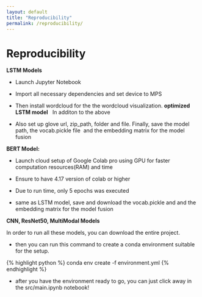 ```yaml
---
layout: default
title: "Reproducibility"
permalink: /reproducibility/
---
```


# Reproducibility

__LSTM Models__  

- Launch Jupyter Notebook  

- Import all necessary dependencies and set device to MPS   

- Then install wordcloud for the the wordcloud visualization. 
__optimized LSTM model__  
In additon to the above
- Also set up glove url, zip_path, folder and file. Finally, save the model path, the vocab.pickle file  and the embedding matrix for the model fusion 

__BERT Model:__  
- Launch cloud setup of Google Colab pro using GPU for faster computation resources(RAM) and time 

- Ensure to have 4.17 version of colab or higher  

- Due to run time, only 5 epochs was executed  

- same as LSTM model, save and download the vocab.pickle and and the embedding matrix for the model fusion 

__CNN, ResNet50, MultiModal Models__

In order to run all these models, you can download the entire project.
- then you can run this command to create a conda environment suitable for the setup.

{% highlight python %}
conda env create -f environment.yml
{% endhighlight %}

- after you have the environment ready to go, you can just click away in the src/main.ipynb notebook!

